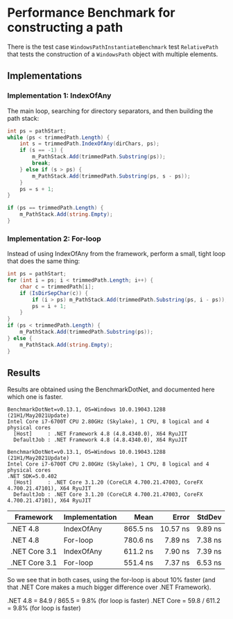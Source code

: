 # Performance Benchmark for constructing a path

There is the test case `WindowsPathInstantiateBenchmark` test `RelativePath`
that tests the construction of a `WindowsPath` object with multiple elements.

## Implementations

### Implementation 1: IndexOfAny

The main loop, searching for directory separators, and then building the path
stack:

```csharp
int ps = pathStart;
while (ps < trimmedPath.Length) {
    int s = trimmedPath.IndexOfAny(dirChars, ps);
    if (s == -1) {
        m_PathStack.Add(trimmedPath.Substring(ps));
        break;
    } else if (s > ps) {
        m_PathStack.Add(trimmedPath.Substring(ps, s - ps));
    }
    ps = s + 1;
}

if (ps == trimmedPath.Length) {
    m_PathStack.Add(string.Empty);
}
```

### Implementation 2: For-loop

Instead of using IndexOfAny from the framework, perform a small, tight loop that
does the same thing:

```csharp
int ps = pathStart;
for (int i = ps; i < trimmedPath.Length; i++) {
    char c = trimmedPath[i];
    if (IsDirSepChar(c)) {
        if (i > ps) m_PathStack.Add(trimmedPath.Substring(ps, i - ps));
        ps = i + 1;
    }
}
if (ps < trimmedPath.Length) {
    m_PathStack.Add(trimmedPath.Substring(ps));
} else {
    m_PathStack.Add(string.Empty);
}
```

## Results

Results are obtained using the BenchmarkDotNet, and documented here which one is
faster.

```text
BenchmarkDotNet=v0.13.1, OS=Windows 10.0.19043.1288 (21H1/May2021Update)
Intel Core i7-6700T CPU 2.80GHz (Skylake), 1 CPU, 8 logical and 4 physical cores
  [Host]     : .NET Framework 4.8 (4.8.4340.0), X64 RyuJIT
  DefaultJob : .NET Framework 4.8 (4.8.4340.0), X64 RyuJIT

BenchmarkDotNet=v0.13.1, OS=Windows 10.0.19043.1288 (21H1/May2021Update)
Intel Core i7-6700T CPU 2.80GHz (Skylake), 1 CPU, 8 logical and 4 physical cores
.NET SDK=5.0.402
  [Host]     : .NET Core 3.1.20 (CoreCLR 4.700.21.47003, CoreFX 4.700.21.47101), X64 RyuJIT
  DefaultJob : .NET Core 3.1.20 (CoreCLR 4.700.21.47003, CoreFX 4.700.21.47101), X64 RyuJIT
```

| Framework     | Implementation |     Mean |    Error |  StdDev |
|---------------|----------------|---------:|---------:|--------:|
| .NET 4.8      | IndexOfAny     | 865.5 ns | 10.57 ns | 9.89 ns |
| .NET 4.8      | For-loop       | 780.6 ns |  7.89 ns | 7.38 ns |
| .NET Core 3.1 | IndexOfAny     | 611.2 ns |  7.90 ns | 7.39 ns |
| .NET Core 3.1 | For-loop       | 551.4 ns |  7.37 ns | 6.53 ns |

So we see that in both cases, using the for-loop is about 10% faster (and that
.NET Core makes a much bigger difference over .NET Framework).

.NET 4.8 = 84.9 / 865.5 = 9.8% (for loop is faster)
.NET Core = 59.8 / 611.2 = 9.8% (for loop is faster)

